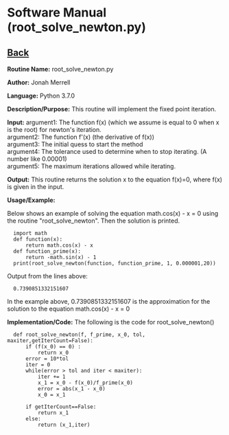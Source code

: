 # Software Manual (root_solve_newton.py)

## [Back](softwaremanual.md)

**Routine Name:**           root_solve_newton.py

**Author:** Jonah Merrell

**Language:** Python 3.7.0

**Description/Purpose:** This routine will implement the fixed point iteration.

**Input:** argument1: The function f(x) (which we assume is equal to 0 when x is the root) for newton's iteration.<br>
		   argument2: The function f'(x) (the derivative of f(x))<br>
		   argument3: The initial quess to start the method<br>
           argument4: The tolerance used to determine when to stop iterating. (A number like 0.00001)<br>
		   argument5: The maximum iterations allowed while iterating.<br>
		   
**Output:** This routine returns the solution x to the equation f(x)=0, where f(x) is given in the input.

**Usage/Example:**

Below shows an example of solving the equation math.cos(x) - x = 0 using the routine "root_solve_newton".
 Then the solution is printed. 

      import math
	  def function(x):
          return math.cos(x) - x
      def function_prime(x):
          return -math.sin(x) - 1
      print(root_solve_newton(function, function_prime, 1, 0.000001,20))

Output from the lines above:

      0.7390851332151607

In the example above, 0.7390851332151607 is the approximation for the solution to the equation math.cos(x) - x = 0

**Implementation/Code:** The following is the code for root_solve_newton()
      
      def root_solve_newton(f, f_prime, x_0, tol, maxiter,getIterCount=False):
          if (f(x_0) == 0) :
              return x_0
          error = 10*tol
          iter = 0
          while(error > tol and iter < maxiter):
              iter += 1
              x_1 = x_0 - f(x_0)/f_prime(x_0)
              error = abs(x_1 - x_0)
              x_0 = x_1
      
          if getIterCount==False:
              return x_1
          else:
              return (x_1,iter)
